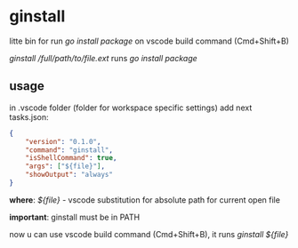 # ginstall

litte bin for run *go install package* on vscode build command (Cmd+Shift+B)

*ginstall /full/path/to/file.ext* runs *go install package*

## usage
in .vscode folder (folder for workspace specific settings) add next tasks.json:
```json
{
    "version": "0.1.0",
    "command": "ginstall",
    "isShellCommand": true,
    "args": ["${file}"],
    "showOutput": "always"
}
```
**where**: *${file}* - vscode substitution for absolute path for current open file

**important**: ginstall must be in PATH

now u can use vscode build command (Cmd+Shift+B), it runs *ginstall ${file}*
